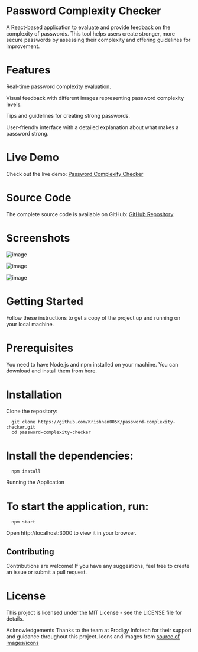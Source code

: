 # Password Complexity Checker
A React-based application to evaluate and provide feedback on the complexity of passwords. This tool helps users create stronger, more secure passwords by assessing their complexity and offering guidelines for improvement.

# Features

Real-time password complexity evaluation.

Visual feedback with different images representing password complexity levels.

Tips and guidelines for creating strong passwords.

User-friendly interface with a detailed explanation about what makes a password strong.


# Live Demo
Check out the live demo: [Password Complexity Checker](https://password-complexity-checker.netlify.app/)

# Source Code
The complete source code is available on GitHub: [GitHub Repository](https://github.com/Krishnan005K/password-complexity-checker)

# Screenshots

            
![image](https://github.com/Krishnan005K/password-complexity-checker/assets/150646868/97f53e6c-f1d4-4076-9a75-fb71db11a09b)
                                  
![image](https://github.com/Krishnan005K/password-complexity-checker/assets/150646868/324063c5-3662-44c4-aef5-fbf675bedf46)

![image](https://github.com/Krishnan005K/password-complexity-checker/assets/150646868/9a6c63f3-aa07-4dc9-871d-97134358247d)


# Getting Started
Follow these instructions to get a copy of the project up and running on your local machine.

# Prerequisites
You need to have Node.js and npm installed on your machine. You can download and install them from here.

# Installation
Clone the repository:

      git clone https://github.com/Krishnan005K/password-complexity-checker.git
      cd password-complexity-checker

      
# Install the dependencies:
      npm install
      
Running the Application

# To start the application, run:

      npm start
      
Open http://localhost:3000 to view it in your browser.


## Contributing

Contributions are welcome! If you have any suggestions, feel free to create an issue or submit a pull request.

# License
This project is licensed under the MIT License - see the LICENSE file for details.

Acknowledgements
Thanks to the team at Prodigy Infotech for their support and guidance throughout this project.
Icons and images from [source of images/icons](https://www.freepik.com)

